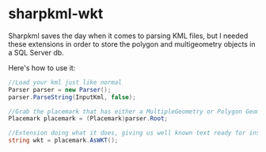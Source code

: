 # sharpkml-wkt

Sharpkml saves the day when it comes to parsing KML files, but I needed these extensions in order to store the polygon and multigeometry objects in a SQL Server db.

Here's how to use it:

```csharp
//Load your kml just like normal
Parser parser = new Parser();
parser.ParseString(InputKml, false);

//Grab the placemark that has either a MultipleGeometry or Polygon Geomtery object
Placemark placemark = (Placemark)parser.Root;

//Extension doing what it does, giving us well known text ready for inserting into a SQL Geography column
string wkt = placemark.AsWKT();
```

